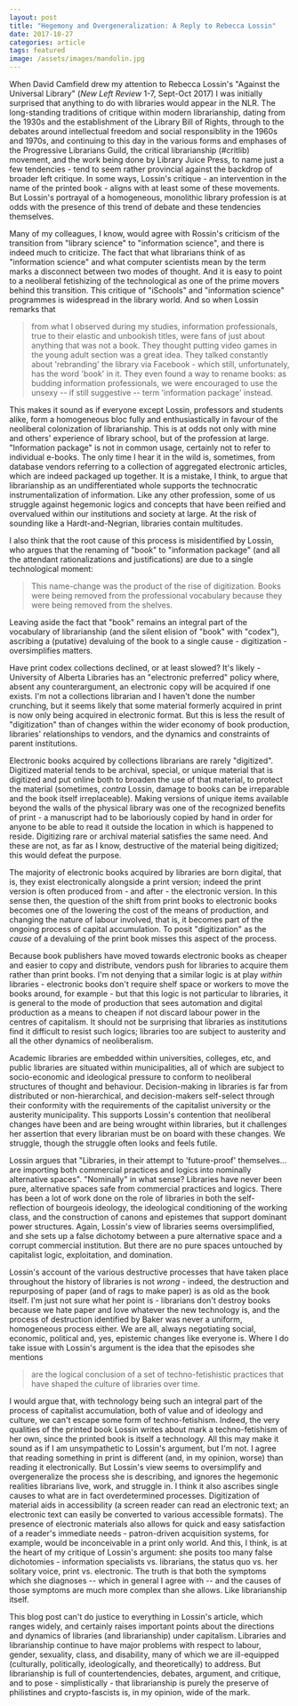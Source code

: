 ```yaml
---
layout: post
title: "Hegemony and Overgeneralization: A Reply to Rebecca Lossin"
date: 2017-10-27
categories: article
tags: featured
image: /assets/images/mandolin.jpg
---
```


When David Camfield drew my attention to Rebecca Lossin's "Against the
Universal Library" (*New Left Review* 1-7, Sept-Oct 2017) I was
initially surprised that anything to do with libraries would appear in
the NLR. The long-standing traditions of critique within modern librarianship,
dating from the 1930s and the establishment of the Library Bill of
Rights, through to the debates around intellectual freedom and social
responsiblity in the 1960s and 1970s, and continuing to this day in the
various forms and emphases of the Progressive Librarians Guild, the
critical librarianship (#critlib) movement, and the work being done by
Library Juice Press, to name just a few tendencies - tend to seem rather
provincial against the backdrop of broader left critique. In some ways,
Lossin's critique - an intervention in the name of the printed book -
aligns with at least some of these movements. But Lossin's portrayal of
a homogeneous, monolithic library profession is at odds with the
presence of this trend of debate and these tendencies themselves.

Many of my colleagues, I know, would agree with Rossin's criticism of
the transition from "library science" to "information science", and
there is indeed much to criticize. The fact that what librarians think
of as "information science" and what computer scientists mean by the
term marks a disconnect between two modes of thought. And it is easy to
point to a neoliberal fetishizing of the technological as one of the
prime movers behind this transition. This critique of "iSchools" and
"information science" programmes is widespread in the library world. And
so when Lossin remarks that 

>from what I observed during my studies, information professionals, true
>to their elastic and unbookish titles, were fans of just about anything
>that was not a book. They thought putting video games in the young
>adult section was a great idea. They talked constantly about
>'rebranding' the library via Facebook - which still, unfortunately, has
>the word 'book' in it. They even found a way to rename books: as
>budding information professionals, we were encouraged to use the unsexy
>-- if still suggestive -- term 'information package' instead.

This makes it sound as if everyone except Lossin, professors and
students alike, form a homogeneous bloc fully and enthusiastically in
favour of the neoliberal colonization of librarianship. This is at odds
not only with mine and others' experience of library school, but of the
profession at large. "Information package" is not in common usage,
certainly not to refer to individual e-books. The only time I hear it in
the wild is, sometimes, from database vendors referring to a collection
of aggregated electronic articles, which are indeed packaged up
together. It is a mistake, I think, to argue that librarianship as an
undifferentiated whole supports the technocratic instrumentalization of
information. Like any other profession, some of us struggle against
hegemonic logics and concepts that have been reified and overvalued
within our institutions and society at large. At the risk of sounding
like a Hardt-and-Negrian, libraries contain multitudes.

I also think that the root cause of this process is misidentified by
Lossin, who argues that the renaming of "book" to "information package"
(and all the attendant rationalizations and justifications) are due to a
single technological moment:

>This name-change was the product of the rise of digitization. Books
>were being removed from the professional vocabulary because they were
>being removed from the shelves.

Leaving aside the fact that "book" remains an integral part of the
vocabulary of librarianship (and the silent elision of "book" with "codex"), ascribing a (putative) devaluing of the book to a single cause - digitization - oversimplifies matters.

Have print codex collections declined, or at least slowed? It's likely -
University of Alberta Libraries has an "electronic preferred" policy 
where, absent any counterargument, an electronic copy will be acquired
if one exists. I'm not a collections librarian and I haven't done the
number crunching, but it seems likely that some material formerly
acquired in print is now only being acquired in electronic format. But
this is less the result of "digitization" than of changes within the
wider economy of book production, libraries' relationships to vendors,
and the dynamics and constraints of parent institutions.

Electronic books acquired by collections librarians are rarely
"digitized". Digitized material tends to be archival, special, or unique
material that is digitized and put online both to broaden the use of
that material, to protect the material (sometimes, *contra* Lossin,
damage to books can be irreparable and the book itself irreplaceable).
Making versions of unique items available beyond the walls of the
physical library was one of the recognized benefits of print - a
manuscript had to be laboriously copied by hand in order for anyone to
be able to read it outside the location in which is happened to reside.
Digitizing rare or archival material satisfies the same need. And these
are not, as far as I know, destructive of the material being digitized;
this would defeat the purpose.

The majority of electronic books acquired by libraries are born digital,
that is, they exist electronically alongside a print version; indeed the
print version is often produced from - and after - the electronic
version. In this sense then, the question of the shift from print books
to electronic books becomes one of the lowering the cost of the means of
production, and changing the nature of labour involved, that is, it
becomes part of the ongoing process of capital accumulation. To posit
"digitization" as the *cause* of a devaluing of the print book misses
this aspect of the process.

Because book publishers have moved towards electronic books as cheaper
and easier to copy and distribute, vendors push for libraries to acquire
them rather than print books. I'm not denying that a similar logic is at
play *within* libraries - electronic books don't require shelf space or
workers to move the books around, for example - but that this logic is
not particular to libraries, it is general to the mode of production
that sees automation and digital production as a means to cheapen if not
discard labour power in the centres of capitalism. It should not be
surprising that libraries as institutions find it difficult to resist such logics; libraries too are subject to austerity and all the other dynamics of neoliberalism.

Academic libraries are embedded within universities, colleges, etc, and
public libraries are situated within municipalities, all of which are
subject to socio-economic and ideological pressure to conform to
neoliberal structures of thought and behaviour. Decision-making in
libraries is far from distributed or non-hierarchical, and
decision-makers self-select through their conformity with the
requirements of the capitalist university or the austerity municipality.
This supports Lossin's contention that neoliberal changes have been and
are being wrought within libraries, but it challenges her assertion that
every librarian must be on board with these changes. We struggle, though
the struggle often looks and feels futile.

Lossin argues that "Libraries, in their attempt to 'future-proof'
themselves... are importing both commercial practices and logics into
nominally alternative spaces". "Nominally" in what sense? Libraries have
never been pure, alternative spaces safe from commercial practices and
logics. There has been a lot of work done on the role of libraries in
both the self-reflection of bourgeois ideology, the ideological
conditioning of the working class, and the construction of canons and
epistemes that support dominant power structures. Again, Lossin's view
of libraries seems oversimplified, and she sets up a false dichotomy
between a pure alternative space and a corrupt commercial institution.
But there are no pure spaces untouched by capitalist logic,
exploitation, and domination.

Lossin's account of the various destructive processes that have taken
place throughout the history of libraries is not *wrong* - indeed, the
destruction and repurposing of paper (and of rags to make paper) is as
old as the book itself. I'm just not sure what her point is - librarians
don't destroy books because we hate paper and love whatever the new
technology is, and the process of destruction identified by Baker was
never a uniform, homogeneous process either. We are all, always negotiating social, economic, political and, yes,
epistemic changes like everyone is. Where I do take issue with Lossin's
argument is the idea that the episodes she mentions

>are the logical conclusion of a set of techno-fetishistic practices
>that have shaped the culture of libraries over time.

I would argue that, with technology being such an integral part of the
process of capitalist accumulation, both of value and of ideology and
culture, we can't escape some form of techno-fetishism. Indeed, the very
qualities of the printed book Lossin writes about mark a
techno-fetishism of her own, since the printed book is itself a
technology. All this may make it sound as if I am unsympathetic to
Lossin's argument, but I'm not. I agree that reading something in print
is different (and, in my opinion, worse) than reading it electronically.
But Lossin's view seems to oversimplify and overgeneralize the process
she is describing, and ignores the hegemonic realities librarians live,
work, and struggle in. I think it also ascribes single causes to what
are in fact overdetermined processes. Digitization of material aids in
accessibility (a screen reader can read an electronic text; an
electronic text can easily be converted to various accessible
formats). The presence of electronic materials also allows for quick and
easy satisfaction of a reader's immediate needs - patron-driven
acquisition systems, for example, would be inconceivable in a print only
world. And this, I think, is at the heart of my critique of Lossin's
argument: she posits too many false dichotomies - information
specialists vs. librarians, the status quo vs. her solitary voice, print
vs. electronic. The truth is that both the symptoms which she diagnoses
-- which in general I agree with -- and the causes of those symptoms are
  much more complex than she allows. Like librarianship itself.

This blog post can't do justice to everything in Lossin's article, which
ranges widely, and certainly raises important points about the
directions and dynamics of libraries (and librarianship) under
capitalism. Libraries and librarianship continue to have major problems
with respect to labour, gender, sexuality, class, and disability, many
of which we are ill-equipped (culturally, politically, ideologically,
and theoretically) to address. But librarianship is full of
countertendencies, debates, argument, and critique, and to pose -
simplistically - that librarianship is purely the preserve of
philistines and crypto-fascists is, in my opinion, wide of the mark.
